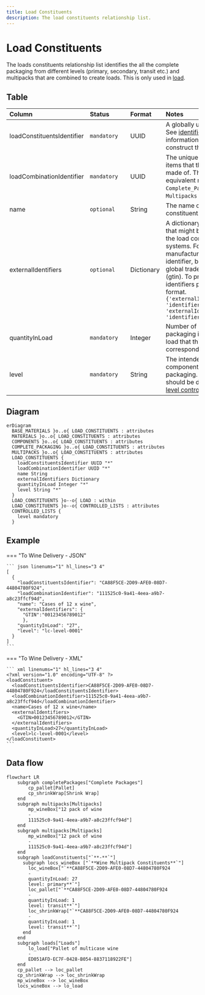 ```yaml
---
title: Load Constituents
description: The load constituents relationship list.
---
```


# Load Constituents

The loads constituents relationship list identifies the all the complete packaging from different levels (primary, secondary, transit etc.) and multipacks that are combined to create loads. This is only used in [load](../3_Data_Specification/3_7_Load.md).

## Table
|Column|<div style="width:90px">Status</div>|Format|Notes|
|:-|:-|:-|:-|
|loadConstituentsIdentifier|`mandatory`|UUID|A globally unique identifier. See [identifiers](../4_Identifiers/4_1_Identifiers.md) section for information on how to construct this identifier|
|loadCombinationIdentifier|`mandatory`|UUID|The unique identifier of the items that this component is made of. There must be an equivalent record in the `Complete_Packaging` OR `Multipacks` data.|
|name|`optional`|String|The name of this load constituent.|
|externalIdentifiers|`optional`|Dictionary|A dictionary of identifiers that might be used to identify the load constituents in other systems. For example: manufacturer's own internal identifier, bar codes or global trade item number (gtin). To provide external identifiers please follow this format. `{'externalIdentifierName1': 'identifier1', 'externalIdentifierName2': 'identifier2'}`|
|quantityInLoad|`mandatory`|Integer|Number of units for the packaging items found in a load that this row corresponds to.|
|level|`mandatory`|String|The intended use of the component for the packaging. The entry here should be drawn from the [level controlled list](../5_Controlled_Lists/5_015_Level.md).|

## Diagram

``` mermaid
erDiagram
  BASE_MATERIALS }o..o{ LOAD_CONSTITUENTS : attributes
  MATERIALS }o..o{ LOAD_CONSTITUENTS : attributes
  COMPONENTS }o..o{ LOAD_CONSTITUENTS : attributes
  COMPLETE_PACKAGING }o..o{ LOAD_CONSTITUENTS : attributes
  MULTIPACKS }o..o{ LOAD_CONSTITUENTS : attributes
  LOAD_CONSTITUENTS {
    loadConstituentsIdentifier UUID "*"
    loadCombinationIdentifier UUID "*"
    name String
    externalIdentifiers Dictionary
    quantityInLoad Integer "*"
    level String "*"
  }
  LOAD_CONSTITUENTS }o--o{ LOAD : within
  LOAD_CONSTITUENTS }o--o{ CONTROLLED_LISTS : attributes
  CONTROLLED_LISTS {
    level mandatory
  }
```
## Example

=== "To Wine Delivery - JSON"

    ``` json linenums="1" hl_lines="3 4"
    [
      {
        "loadConstituentsIdentifier": "CA88F5CE-2D09-AFE0-08D7-44804780F924",
        "loadCombinationIdentifier": "111525c0-9a41-4eea-a9b7-a8c23ffcf94d",
        "name": "Cases of 12 x wine",
        "externalIdentifiers": {
          "GTIN":"00123456789012"
          },
        "quantityInLoad": "27",
        "level": "lc-level-0001"
      }
    ]
    ```
=== "To Wine Delivery - XML"

    ``` xml linenums="1" hl_lines="3 4"
    <?xml version="1.0" encoding="UTF-8" ?>
    <loadConstituent>
      <loadConstituentsIdentifier>CA88F5CE-2D09-AFE0-08D7-44804780F924</loadConstituentsIdentifier>
      <loadCombinationIdentifier>111525c0-9a41-4eea-a9b7-a8c23ffcf94d</loadCombinationIdentifier>
      <name>Cases of 12 x wine</name>
      <externalIdentifiers>
        <GTIN>00123456789012</GTIN>
      </externalIdentifiers>
      <quantityInLoad>27</quantityInLoad>
      <level>lc-level-0001</level>
    </loadConstituent>
    ```

## Data flow

``` mermaid
flowchart LR
    subgraph completePackages["Complete Packages"]
        cp_pallet[Pallet]
        cp_shrinkWrap[Shrink Wrap]
    end
    subgraph multipacks[Multipacks]
        mp_wineBox["12 pack of wine
        -
        111525c0-9a41-4eea-a9b7-a8c23ffcf94d"]
    end
    subgraph multipacks[Multipacks]
        mp_wineBox["12 pack of wine
        -
        111525c0-9a41-4eea-a9b7-a8c23ffcf94d"]
    end
    subgraph loadConstituents["`**-**`"]
      subgraph locs_wineBox ["`**Wine Multipack Constituents**`"]
        loc_wineBox["`**CA88F5CE-2D09-AFE0-08D7-44804780F924
        -
        quantityInLoad: 27
        level: primary**`"]
        loc_pallet["`**CA88F5CE-2D09-AFE0-08D7-44804780F924
        -
        quantityInLoad: 1
        level: transit**`"]
        loc_shrinkWrap["`**CA88F5CE-2D09-AFE0-08D7-44804780F924
        -
        quantityInLoad: 1
        level: transit**`"]
      end
    end
    subgraph loads["Loads"]
        lo_load["Pallet of multicase wine
        -
        ED051AFD-EC7F-0428-B054-8837118922FE"]
    end
    cp_pallet --> loc_pallet
    cp_shrinkWrap --> loc_shrinkWrap
    mp_wineBox --> loc_wineBox
    locs_wineBox --> lo_load
```
